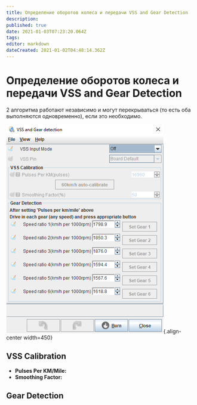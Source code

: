 ```yaml
---
title: Определение оборотов колеса и передачи VSS and Gear Detection
description: 
published: true
date: 2021-01-03T07:23:20.064Z
tags: 
editor: markdown
dateCreated: 2021-01-02T04:48:14.362Z
---
```


# Определение оборотов колеса и передачи VSS and Gear Detection

2 алгоритма работают независимо и могут перекрываться (то есть оба выполняются одновременно), если это необходимо. 

![VSS Configuration dialog](/img/accessories/vss_settings.png){.align-center width=450}

## VSS Calibration
- **Pulses Per KM/Mile:**
- **Smoothing Factor:** 

## Gear Detection

